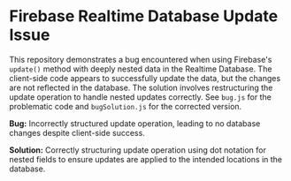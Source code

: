 # Firebase Realtime Database Update Issue

This repository demonstrates a bug encountered when using Firebase's `update()` method with deeply nested data in the Realtime Database.  The client-side code appears to successfully update the data, but the changes are not reflected in the database. The solution involves restructuring the update operation to handle nested updates correctly.  See `bug.js` for the problematic code and `bugSolution.js` for the corrected version.

**Bug:** Incorrectly structured update operation, leading to no database changes despite client-side success.

**Solution:**  Correctly structuring update operation using dot notation for nested fields to ensure updates are applied to the intended locations in the database.